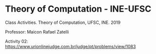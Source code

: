 # Theory of Computation - INE-UFSC
Class Activities. Theory of Computation, UFSC, INE. 2019

Professor: Maicon Rafael Zatelli

Activity 02: https://www.urionlinejudge.com.br/judge/pt/problems/view/1083

